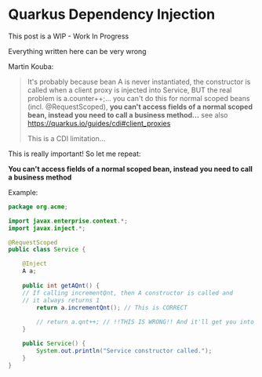 # Quarkus Dependency Injection

This post is a WIP - Work In Progress

Everything written here can be very wrong


Martin Kouba:
>It's probably because bean A is never instantiated, the constructor is called when a client proxy is injected into Service, BUT the real problem is a.counter++;... you can't do this for normal scoped beans (incl. @RequestScoped), **you can't access fields of a normal scoped bean, instead you need to call a business method...**
see also https://quarkus.io/guides/cdi#client_proxies
>
>This is a CDI limitation...

This is really important! So let me repeat:

**You can't access fields of a normal scoped bean, instead you need to call a business method**

Example:

```java
package org.acme;

import javax.enterprise.context.*;
import javax.inject.*;

@RequestScoped
public class Service {

    @Inject
    A a;
       
    public int getAQnt() {
	// If calling incrementQnt, then A constructor is called and
	// it always returns 1 
        return a.incrementQnt(); // This is CORRECT
        
        // return a.qnt++; // !!THIS IS WRONG!! And it'll get you into trouble.
    }

    public Service() {
        System.out.println("Service constructor called.");
    }
}
```




